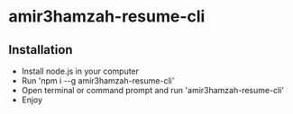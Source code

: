 # amir3hamzah-resume-cli

## Installation
- Install node.js in your computer
- Run 'npm i --g amir3hamzah-resume-cli'
- Open terminal or command prompt and run 'amir3hamzah-resume-cli'
- Enjoy
